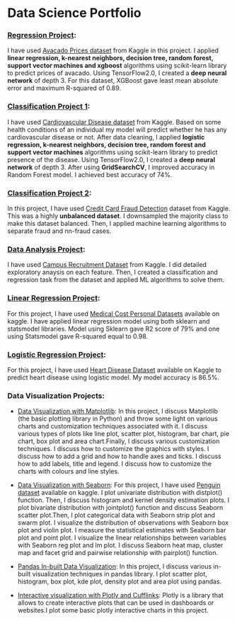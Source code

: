 # Data Science Portfolio

### [Regression Project](https://github.com/ayushikaushik/Data-Science-Portfolio/blob/master/Regression%20Project/Regression-all-models.ipynb):
I have used [Avacado Prices dataset](https://www.kaggle.com/neuromusic/avocado-prices) from Kaggle in this project. I applied **linear regression, k-nearest neighbors, decision tree, random forest, support vector machines and xgboost** algorithms using scikit-learn library to predict prices of avacado. Using TensorFlow2.0, I created a **deep neural network** of depth 3. For this dataset, XGBoost gave least mean absolute error and maximum R-squared of 0.89.

### [Classification Project 1](https://github.com/ayushikaushik/Data-Science-Portfolio/blob/master/Classification%20Project/Classification%20Project.ipynb):
I have used [Cardiovascular Disease dataset](https://www.kaggle.com/sulianova/cardiovascular-disease-dataset) from Kaggle. Based on some health conditions of an individual my model will predict whether he has any cardiovascular disease or not. After data cleaning, I applied **logistic regression, k-nearest neighbors, decision tree, random forest and support vector machines** algorithms using scikit-learn library to predict presence of the disease. Using TensorFlow2.0, I created a **deep neural network** of depth 3. After using **GridSearchCV**, I improved accuracy in Random Forest model. I achieved best accuracy of 74%.

### [Classification Project 2](https://github.com/ayushikaushik/Data-Science-Portfolio/blob/master/over-sampling-and-6-classification-algorithms.ipynb):
In this project, I have used [Credit Card Fraud Detection](https://www.kaggle.com/mlg-ulb/creditcardfraud) dataset from Kaggle. This was a highly **unbalanced dataset**. I downsampled the majority class to make this dataset balanced. Then, I applied machine learning algorithms to separate fraud and nn-fraud cases.

### [Data Analysis Project](https://github.com/ayushikaushik/Data-Science-Portfolio/blob/master/Data%20Analysis%20Project/placement-dataanalysis-classification-regression.ipynb):
I have used [Campus Recruitment Dataset](https://www.kaggle.com/benroshan/factors-affecting-campus-placement) from Kaggle. I did detailed exploratory anaysis on each feature. Then, I created a classification and regression task from the dataset and applied ML algorithms to solve them.

### [Linear Regression Project](https://github.com/ayushikaushik/Data-Science-Portfolio/blob/master/Linear%20Regression%20Project/Linear%20Regression%20Project.ipynb):
For this project, I have used [Medical Cost Personal Datasets](https://www.kaggle.com/mirichoi0218/insurance) available on kaggle. I have applied linear regression model using both sklearn and statsmodel libraries. Model using Sklearn gave R2 score of 79% and one using Statsmodel gave R-squared equal to 0.98.

### [Logistic Regression Project](https://github.com/ayushikaushik/Data-Science-Portfolio/blob/master/Logistic%20Regression%20Project/Logistic%20Regression%20Project.ipynb):
For this project, I have used [Heart Disease Dataset](https://www.kaggle.com/dileep070/heart-disease-prediction-using-logistic-regression) available on Kaggle to predict heart disease using logistic model. My model accuracy is 86.5%.


### Data Visualization Projects:
* [Data Visualization with Matplotlib](https://github.com/ayushikaushik/Data-Science-Portfolio/blob/master/data%20viz%20with%20matplotlib/Data%20Visualization%20with%20Matplotlib.ipynb):
In this project, I discuss Matplotlib (the basic plotting library in Python) and throw some light on various charts and customization techniques associated with it. I discuss various types of plots like line plot, scatter plot, histogram, bar chart, pie chart, box plot and area chart.Finally, I discuss various customization techniques. I discuss how to customize the graphics with styles. I discuss how to add a grid and how to handle axes and ticks. I discuss how to add labels, title and legend. I discuss how to customize the charts with colours and line styles.

* [Data Visualization with Seaborn](https://github.com/ayushikaushik/Data-Science-Portfolio/blob/master/data%20viz%20with%20seaborn/Data%20Visualization%20with%20Seaborn.ipynb):
For this project, I have used [Penguin dataset](https://www.kaggle.com/parulpandey/palmer-archipelago-antarctica-penguin-data) available on kaggle. I plot univariate distribution with distplot() function. Then, I discuss histogram and kernel density estimation plots. I plot bivariate distribution with jointplot() function and discuss Seaborn scatter plot.Then, I plot categorical data with Seaborn strip plot and swarm plot. I visualize the distribution of observations with Seaborn box plot and violin plot. I measure the statistical estimates with Seaborn bar plot and point plot. I visualize the linear relationships between variables with Seaborn reg plot and lm plot. I discuss Seaborn heat map, cluster map and facet grid and pairwise relationship with pairplot() function.

* [Pandas In-built Data Visualization](https://github.com/ayushikaushik/Data-Science-Portfolio/blob/master/pandas%20in-built%20data%20viz/Pandas%20in-built%20data%20visualization.ipynb):
In this project, I discuss various in-built visualization techniques in pandas library. I plot scatter plot, histogram, box plot, kde plot, density plot and area plot using pandas.

* [Interactive visualization with Plotly and Cufflinks](https://github.com/ayushikaushik/Data-Science-Portfolio/blob/master/plotly%20and%20cufflinks/Plotly%20and%20Cufflinks.ipynb):
Plotly is a library that allows to create interactive plots that can be used in dashboards or websites.I plot some basic plotly interactive charts in this project.
